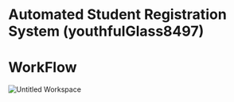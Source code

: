 # Automated Student Registration System (youthfulGlass8497) 
# WorkFlow
![Untitled Workspace](https://user-images.githubusercontent.com/105913379/201496403-bd4b0ed4-f72b-4bb0-8663-e292efcc06be.jpg)

